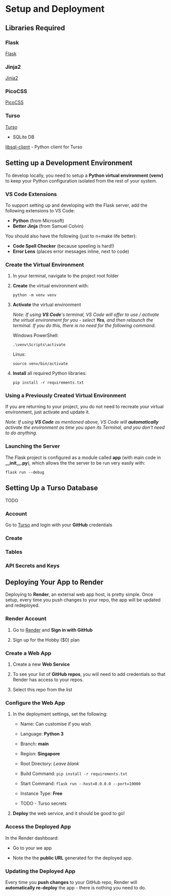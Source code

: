 # Setup and Deployment

## Libraries Required

### Flask

[Flask](https://flask.palletsprojects.com)

### Jinja2

[Jinja2](https://jinja.palletsprojects.com/templates/)

### PicoCSS

[PicoCSS](https://picocss.com/)

### Turso

[Turso](https://turso.tech/)

- SQLite DB

[libsql-client](https://github.com/tursodatabase/libsql-client-py) - Python client for Turso



## Setting up a Development Environment

To develop locally, you need to setup a **Python virtual environment (venv)** to keep your Python configuration isolated from the rest of your system.

### VS Code Extensions

To support setting up and developing with the Flask server, add the following extensions to VS Code:

- **Python** (from Microsoft)
- **Better Jinja** (from Samuel Colvin)

You should also have the following (just to n=make life better):

- **Code Spell Checker** (because speeling is hard!)
- **Error Lens** (places error messages inline, next to code)


### Create the Virtual Environment

1. In your terminal, navigate to the project root folder

2. **Create** the virtual environment with:

    ```
    python -m venv venv
    ```

2. **Activate** the virtual environment

    *Note: If using __VS Code__'s terminal, VS Code will offer to use / activate the virtual environment for you - select __Yes__, and then relaunch the terminal. If you do this, there is no need for the following command.*

    Windows PowerShell:

    ```
    .\venv\Scripts\activate
    ```

    Linux:

    ```
    source venv/bin/activate
    ```

3. **Install** all required Python libraries:

    ```
    pip install -r requirements.txt
    ```

### Using a Previously Created Virtual Environment

If you are returning to your project, you do not need to recreate your virtual environment, just activate and update it.

*Note: If using __VS Code__ as mentioned above, VS Code will __automatically__ activate the environment as time you open its Terminal, and you don't need to do anything.*


### Launching the Server

The Flask project is configured as a module called **app** (with main code in **\_\_init__.py**), which allows the the server to be run very easily with:

```
flask run --debug
```


## Setting Up a Turso Database

TODO

### Account

Go to [Turso](https://turso.tech/) and login with your **GitHub** credentials

### Create


### Tables


### API Secrets and Keys





## Deploying Your App to Render

Deploying to **Render**, an external web app host, is pretty simple. Once setup, every time you push changes to your repo, the app will be updated and redeployed.


### Render Account

1. Go to [Render](https://render.com/) and **Sign in with GitHub**

2. Sign up for the Hobby ($0) plan


### Create a Web App

1. Create a new **Web Service**

2. To see your list of **GitHub repos**, you will need to add credentials so that Render has access to your repos.

3. Select this repo from the list


### Configure the Web App

1. In the deployment settings, set the following:

    - Name: Can customise if you wish
    - Language: **Python 3**
    - Branch: **main**
    - Region: **Singapore**
    - Root Directory: *Leave blank*
    - Build Command: `pip install -r requirements.txt`
    - Start Command: `flask run --host=0.0.0.0 --port=10000`
    - Instance Type: **Free**

    - TODO - Turso secrets

2. **Deploy** the web service, and it should be good to go!


### Access the Deployed App

In the Render dashboard:

- Go to your we app

- Note the the **public URL** generated for the deployed app.


### Updating the Deployed App

Every time you **push changes** to your GitHub repo, Render will **automatically re-deploy** the app - there is nothing you need to do.

